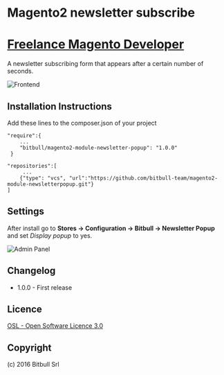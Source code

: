 # Magento2 newsletter subscribe #
# [Freelance Magento Developer](https://www.phpfreelanceprogrammer.com/magento-programmer.html)
A newsletter subscribing form that appears after a certain number of seconds.

![Frontend](docs/frontend.png)

Installation Instructions
--------------------------
Add these lines to the composer.json of your project

```
"require":{
    ...
    "bitbull/magento2-module-newsletter-popup": "1.0.0"
 }
 ```
 
 ```
 "repositories":[
      ...
     {"type": "vcs", "url":"https://github.com/bitbull-team/magento2-module-newsletterpopup.git"}
 ]
```

Settings
--------

After install go to **Stores -> Configuration -> Bitbull -> Newsletter Popup** and set _Display popup_ to yes. 

![Admin Panel](docs/admin-panel.png)
 

Changelog
----------

* 1.0.0 - First release


Licence
-------

[OSL - Open Software Licence 3.0](http://opensource.org/licenses/osl-3.0.php)


Copyright
---------
(c) 2016 Bitbull Srl
